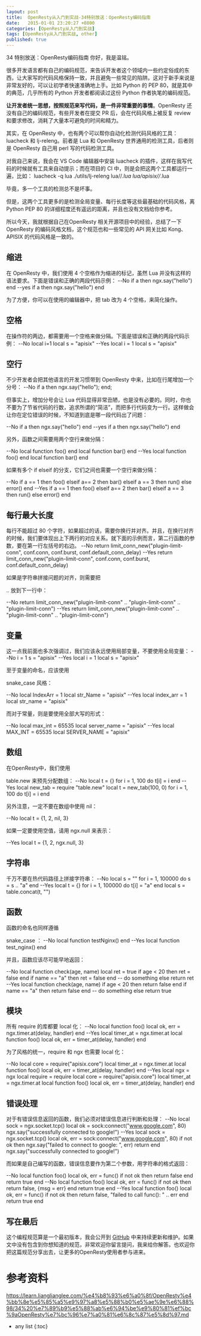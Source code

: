 ```yaml
---
layout: post
title:  OpenResty从入门到实战-34特别放送：OpenResty编码指南
date:   2015-01-01 23:20:27 +0800
categories: [OpenResty从入门到实战]
tags: [OpenResty从入门到实战, other]
published: true
---
```




34 特别放送：OpenResty编码指南
你好，我是温铭。

很多开发语言都有自己的编码规范，来告诉开发者这个领域内一些约定俗成的东西，让大家写的代码风格保持一致，并且避免一些常见的陷阱。这对于新手来说是非常友好的，可以让初学者快速准确地上手。比如 Python 的 PEP 80，就是其中的典范，几乎所有的 Python 开发者都阅读过这份 Python 作者执笔的编码规范。

**让开发者统一思想，按照规范来写代码，是一件非常重要的事情**。OpenResty 还没有自己的编码规范，有些开发者在提交 PR 后，会在代码风格上被反复 review 和要求修改，消耗了大量本可避免的时间和精力。

其实，在 OpenResty 中，也有两个可以帮你自动化检测代码风格的工具：luacheck 和 lj-releng。前者是 Lua 和 OpenResty 世界通用的检测工具，后者则是 OpenResty 自己用 perl 写的代码检测工具。

对我自己来说，我会在 VS Code 编辑器中安装 luacheck 的插件，这样在我写代码的时候就有工具来自动提示；而在项目的 CI 中，则是会把这两个工具都运行一遍，比如：
luacheck -q lua ./utils/lj-releng lua//*.lua lua/apisix//*.lua

毕竟，多一个工具的检测总不是坏事。

但是，这两个工具更多的是检测全局变量、每行长度等这些最基础的代码风格，离 Python PEP 80 的详细程度还有遥远的距离，并且也没有文档给你参考。

所以今天，我就根据自己在OpenResty 相关开源项目中的经验，总结了一下 OpenResty 的编码风格文档，这个规范也和一些常见的 API 网关比如 Kong、APISIX 的代码风格是一致的。

## 缩进

在 OpenResty 中，我们使用 4 个空格作为缩进的标记，虽然 Lua 并没有这样的语法要求。下面是错误和正确的两段代码示例：
--No if a then ngx.say("hello") end --yes if a then ngx.say("hello") end

为了方便，你可以在使用的编辑器中，把 tab 改为 4 个空格，来简化操作。

## 空格

在操作符的两边，都需要用一个空格来做分隔。下面是错误和正确的两段代码示例：
--No local i=1 local s = "apisix" --Yes local i = 1 local s = "apisix"

## 空行

不少开发者会把其他语言的开发习惯带到 OpenResty 中来，比如在行尾增加一个分号：
--No if a then ngx.say("hello"); end;

但事实上，增加分号会让 Lua 代码显得非常丑陋，也是没有必要的。同时，你也不要为了节省代码的行数，追求所谓的“简洁”，而把多行代码变为一行。这样做会让你在定位错误的时候，不知道到底是哪一段代码出了问题：

--No if a then ngx.say("hello") end --yes if a then ngx.say("hello") end

另外，函数之间需要用两个空行来做分隔：

--No local function foo() end local function bar() end --Yes local function foo() end local function bar() end

如果有多个 if elseif 的分支，它们之间也需要一个空行来做分隔：

--No if a == 1 then foo() elseif a== 2 then bar() elseif a == 3 then run() else error() end --Yes if a == 1 then foo() elseif a== 2 then bar() elseif a == 3 then run() else error() end

## 每行最大长度

每行不能超过 80 个字符，如果超过的话，需要你换行并对齐。并且，在换行对齐的时候，我们要体现出上下两行的对应关系。就下面的示例而言，第二行函数的参数，要在第一行左括号的右边。
--No return limit_conn_new("plugin-limit-conn", conf.conn, conf.burst, conf.default_conn_delay) --Yes return limit_conn_new("plugin-limit-conn", conf.conn, conf.burst, conf.default_conn_delay)

如果是字符串拼接问题的对齐，则需要把

..
放到下一行中：

--No return limit_conn_new("plugin-limit-conn" .. "plugin-limit-conn" .. "plugin-limit-conn") --Yes return limit_conn_new("plugin-limit-conn" .. "plugin-limit-conn" .. "plugin-limit-conn")

## 变量

这一点我前面也多次强调过，我们应该永远使用局部变量，不要使用全局变量：
--No i = 1 s = "apisix" --Yes local i = 1 local s = "apisix"

至于变量的命名，应该使用

snake_case
风格：

--No local IndexArr = 1 local str_Name = "apisix" --Yes local index_arr = 1 local str_name = "apisix"

而对于常量，则是要使用全部大写的形式：

--No local max_int = 65535 local server_name = "apisix" --Yes local MAX_INT = 65535 local SERVER_NAME = "apisix"

## 数组

在OpenResty中，我们使用

table.new
来预先分配数组：
--No local t = {} for i = 1, 100 do t[i] = i end --Yes local new_tab = require "table.new" local t = new_tab(100, 0) for i = 1, 100 do t[i] = i end

另外注意，一定不要在数组中使用 nil：

--No local t = {1, 2, nil, 3}

如果一定要使用空值，请用 ngx.null 来表示：

--Yes local t = {1, 2, ngx.null, 3}

## 字符串

千万不要在热代码路径上拼接字符串：
--No local s = "" for i = 1, 100000 do s = s .. "a" end --Yes local t = {} for i = 1, 100000 do t[i] = "a" end local s = table.concat(t, "")

## 函数

函数的命名也同样遵循

snake_case
：
--No local function testNginx() end --Yes local function test_nginx() end

并且，函数应该尽可能早地返回：

--No local function check(age, name) local ret = true if age < 20 then ret = false end if name == "a" then ret = false end -- do something else return ret --Yes local function check(age, name) if age < 20 then return false end if name == "a" then return false end -- do something else return true

## 模块

所有 require 的库都要 local 化：
--No local function foo() local ok, err = ngx.timer.at(delay, handler) end --Yes local timer_at = ngx.timer.at local function foo() local ok, err = timer_at(delay, handler) end

为了风格的统一，require 和 ngx 也需要 local 化：

--No local core = require("apisix.core") local timer_at = ngx.timer.at local function foo() local ok, err = timer_at(delay, handler) end --Yes local ngx = ngx local require = require local core = require("apisix.core") local timer_at = ngx.timer.at local function foo() local ok, err = timer_at(delay, handler) end

## 错误处理

对于有错误信息返回的函数，我们必须对错误信息进行判断和处理：
--No local sock = ngx.socket.tcp() local ok = sock:connect("www.google.com", 80) ngx.say("successfully connected to google!") --Yes local sock = ngx.socket.tcp() local ok, err = sock:connect("www.google.com", 80) if not ok then ngx.say("failed to connect to google: ", err) return end ngx.say("successfully connected to google!")

而如果是自己编写的函数，错误信息要作为第二个参数，用字符串的格式返回：

--No local function foo() local ok, err = func() if not ok then return false end return true end --No local function foo() local ok, err = func() if not ok then return false, {msg = err} end return true end --Yes local function foo() local ok, err = func() if not ok then return false, "failed to call func(): " .. err end return true end

## 写在最后

这个编程规范算是一个最初版本，我会公开到 [GitHub](https://github.com/apache/incubator-apisix/blob/v1.3/CODE_STYLE.md) 中来持续更新和维护。如果文中没有包含到你想知道的规范，非常欢迎你留言提问，我来给你解答。也欢迎你把这篇规范分享出去，让更多的OpenResty使用者参与进来。




# 参考资料

https://learn.lianglianglee.com/%e4%b8%93%e6%a0%8f/OpenResty%e4%bb%8e%e5%85%a5%e9%97%a8%e5%88%b0%e5%ae%9e%e6%88%98/34%20%e7%89%b9%e5%88%ab%e6%94%be%e9%80%81%ef%bc%9aOpenResty%e7%bc%96%e7%a0%81%e6%8c%87%e5%8d%97.md

* any list
{:toc}
